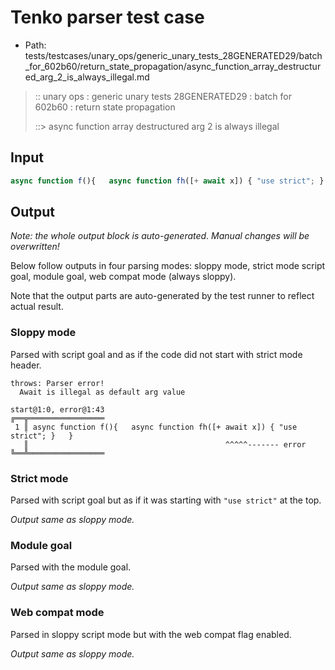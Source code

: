 # Tenko parser test case

- Path: tests/testcases/unary_ops/generic_unary_tests_28GENERATED29/batch_for_602b60/return_state_propagation/async_function_array_destructured_arg_2_is_always_illegal.md

> :: unary ops : generic unary tests 28GENERATED29 : batch for 602b60 : return state propagation
>
> ::> async function array destructured arg 2 is always illegal

## Input

`````js
async function f(){   async function fh([+ await x]) { "use strict"; }   }
`````

## Output

_Note: the whole output block is auto-generated. Manual changes will be overwritten!_

Below follow outputs in four parsing modes: sloppy mode, strict mode script goal, module goal, web compat mode (always sloppy).

Note that the output parts are auto-generated by the test runner to reflect actual result.

### Sloppy mode

Parsed with script goal and as if the code did not start with strict mode header.

`````
throws: Parser error!
  Await is illegal as default arg value

start@1:0, error@1:43
╔══╦═════════════════
 1 ║ async function f(){   async function fh([+ await x]) { "use strict"; }   }
   ║                                            ^^^^^------- error
╚══╩═════════════════

`````

### Strict mode

Parsed with script goal but as if it was starting with `"use strict"` at the top.

_Output same as sloppy mode._

### Module goal

Parsed with the module goal.

_Output same as sloppy mode._

### Web compat mode

Parsed in sloppy script mode but with the web compat flag enabled.

_Output same as sloppy mode._
